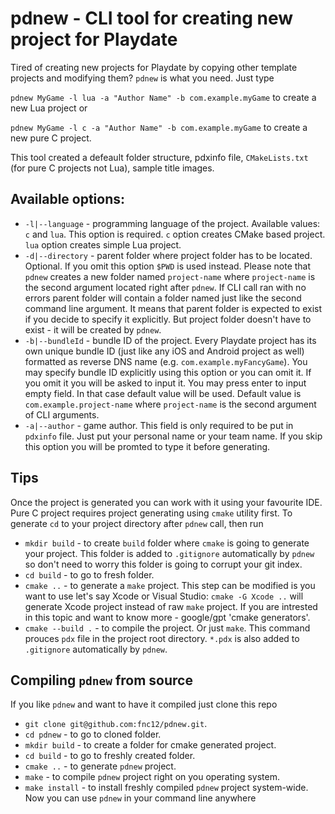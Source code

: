 # pdnew - CLI tool for creating new project for Playdate

Tired of creating new projects for Playdate by copying other template projects and modifying them? `pdnew` is what you need. Just type

`pdnew MyGame -l lua -a "Author Name" -b com.example.myGame` to create a new Lua project or

`pdnew MyGame -l c -a "Author Name" -b com.example.myGame` to create a new pure C project.

This tool created a defeault folder structure, pdxinfo file, `CMakeLists.txt` (for pure C projects not Lua), sample title images.

## Available options:
- `-l|--language` - programming language of the project. Available values: `c` and `lua`. This option is required. `c` option creates CMake based project. `lua` option creates simple Lua project.
- `-d|--directory` - parent folder where project folder has to be located. Optional. If you omit this option `$PWD` is used instead. Please note that `pdnew` creates a new folder named `project-name` where `project-name` is the second argument located right after `pdnew`. If CLI call ran with no errors parent folder will contain a folder named just like the second command line argument. It means that parent folder is expected to exist if you decide to specify it explicitly. But project folder doesn't have to exist - it will be created by `pdnew`.
- `-b|--bundleId` - bundle ID of the project. Every Playdate project has its own unique bundle ID (just like any iOS and Android project as well) formatted as reverse DNS name (e.g. `com.example.myFancyGame`). You may specify bundle ID explicitly using this option or you can omit it. If you omit it you will be asked to input it. You may press enter to input empty field. In that case default value will be used. Default value is `com.example.project-name` where `project-name` is the second argument of CLI arguments.
- `-a|--author` - game author. This field is only required to be put in `pdxinfo` file. Just put your personal name or your team name. If you skip this option you will be promted to type it before generating.

## Tips
Once the project is generated you can work with it using your favourite IDE. Pure C project requires project generating using `cmake` utility first. To generate `cd` to your project directory after `pdnew` call, then run
- `mkdir build` - to create `build` folder where `cmake` is going to generate your project. This folder is added to `.gitignore` automatically by `pdnew` so don't need to worry this folder is going to corrupt your git index.
- `cd build` - to go to fresh folder.
- `cmake ..` - to generate a `make` project. This step can be modified is you want to use let's say Xcode or Visual Studio: `cmake -G Xcode ..` will generate Xcode project instead of raw `make` project. If you are intrested in this topic and want to know more - google/gpt 'cmake generators'.
- `cmake --build .` - to compile the project. Or just `make`. This command prouces `pdx` file in the project root directory. `*.pdx` is also added to `.gitignore` automatically by `pdnew`.

## Compiling `pdnew` from source
If you like `pdnew` and want to have it compiled just clone this repo

- `git clone git@github.com:fnc12/pdnew.git`.
- `cd pdnew` - to go to cloned folder.
- `mkdir build` - to create a folder for cmake generated project.
- `cd build` - to go to freshly created folder.
- `cmake ..` - to generate `pdnew` project.
- `make` - to compile `pdnew` project right on you operating system.
- `make install` - to install freshly compiled `pdnew` project system-wide.
Now you can use `pdnew` in your command line anywhere
